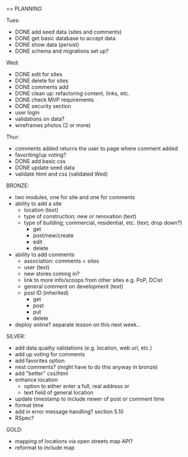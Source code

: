 == PLANNING

Tues:
* DONE add seed data (sites and comments)
* DONE get basic database to accept data
* DONE show data (persist)
* DONE schema and migrations set up?

Wed:
* DONE edit for sites
* DONE delete for sites
* DONE comments add
* DONE clean up: refactoring content, links, etc.
* DONE check MVP requirements
* DONE security section
* user login
* validations on data?
* wireframes photos (2 or more)

Thur:
* comments added returns the user to page where comment added 
* favoriting/up voting?
* DONE add basic css
* DONE update seed data
* validate html and css (validated Wed)

BRONZE:
* two modules, one for site and one for comments
* ability to add a site
  * location (text)
  * type of construction; new or renovation (text)
  * type of building; commercial, residential, etc. (text; drop down?)
    * get
    * post/new/create
    * edit
    * delete
* ability to add comments
  * association: comments < sites
  * user (text)
  * new stores coming in?
  * link to more info/scoops from other sites e.g. PoP, DCist
  * general comment on development (text)
  * post ID (inherited)
    * get
    * post
    * put
    * delete
* deploy online? separate lesson on this next week...


SILVER:
* add data quality validations (e.g. location, web url, etc.)
* add up voting for comments
* add favorites option
* nest comments? (might have to do this anyway in bronze)
* add "better" css/html
* enhance location
  * option to either enter a full, real address or
  * text field of general location
* update timestamp to include newer of post or comment time
* format time
* add in error message handling? section 5.10
* RSpec?

GOLD:
* mapping of locations via open streets map API?
* reformat to include map
